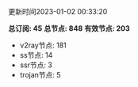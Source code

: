 更新时间2023-01-02 00:33:20

**总订阅: 45**
**总节点: 848**
**有效节点: 203**
- v2ray节点: 181
- ss节点: 14
- ssr节点: 3
- trojan节点: 5
